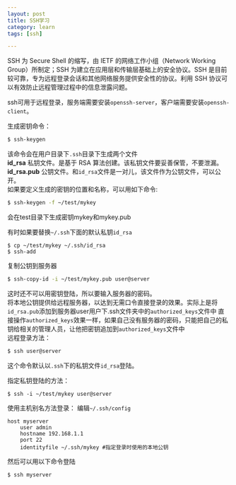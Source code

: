 ```yaml
---
layout: post
title: SSH学习
category: learn
tags: [ssh]

---
```



SSH 为 Secure Shell 的缩写，由 IETF 的网络工作小组（Network Working Group）所制定；SSH 为建立在应用层和传输层基础上的安全协议。SSH 是目前较可靠，专为远程登录会话和其他网络服务提供安全性的协议。利用 SSH 协议可以有效防止远程管理过程中的信息泄露问题。

ssh可用于远程登录，服务端需要安装`openssh-server`，客户端需要安装`openssh-client`。

<!--break-->

生成密钥命令：  
```bash
$ ssh-keygen
```  
该命令会在用户目录下`.ssh`目录下生成两个文件  
**id_rsa**         私钥文件。是基于 RSA 算法创建。该私钥文件要妥善保管，不要泄漏。  
**id_rsa.pub**  公钥文件。和`id_rsa`文件是一对儿，该文件作为公钥文件，可以公开。   
如果要定义生成的密钥的位置和名称，可以用如下命令:  
```bash
$ ssh-keygen -f ~/test/mykey
```  
会在test目录下生成密钥mykey和mykey.pub  

有时如果要替换`~/.ssh`下面的默认私钥`id_rsa`
```
$ cp ~/test/mykey ~/.ssh/id_rsa
$ ssh-add
```


复制公钥到服务器  
```bash
$ ssh-copy-id -i ~/test/mykey.pub user@server
```  
这时还不可以用密钥登陆，所以要输入服务器的密码。  
将本地公钥提供给远程服务器，以达到无需口令直接登录的效果。实际上是将`id_rsa.pub`添加到服务器user用户下.ssh文件夹中的`authorized_keys`文件中
直接操作`authorized_keys`效果一样，如果自己没有服务器的密码，只能把自己的私钥给相关的管理人员，让他把密钥追加到`authorized_keys`文件中  
远程登录方法：  
```bash
$ ssh user@server
```  
这个命令默认以`.ssh`下的私钥文件`id_rsa`登陆。  

指定私钥登陆的方法：  
```
$ ssh -i ~/test/mykey user@server
```  

使用主机别名方法登录：
编辑`~/.ssh/config`
```
host myserver
    user admin   
    hostname 192.168.1.1   
    port 22
    identityfile ~/.ssh/mykey #指定登录时使用的本地公钥
```   
然后可以用以下命令登陆  
```
$ ssh myserver
```
